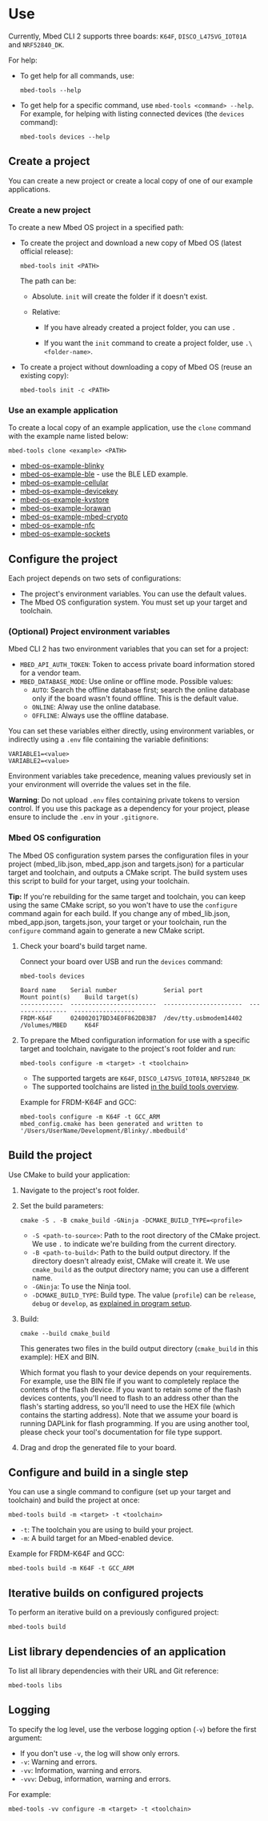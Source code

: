 # Use

Currently, Mbed CLI 2 supports three boards: `K64F`, `DISCO_L475VG_IOT01A` and `NRF52840_DK`.

For help:

- To get help for all commands, use:

    ```
    mbed-tools --help
    ```

- To get help for a specific command, use `mbed-tools <command> --help`. For example, for helping with listing connected devices (the `devices` command):

    ```
    mbed-tools devices --help
    ```

## Create a project

You can create a new project or create a local copy of one of our example applications.

### Create a new project

To create a new Mbed OS project in a specified path:

- To create the project and download a new copy of Mbed OS (latest official release):

    ```
    mbed-tools init <PATH>
    ```

    The path can be:

    - Absolute. `init` will create the folder if it doesn't exist.
    - Relative:

        - If you have already created a project folder, you can use `.`

        - If you want the `init` command to create a project folder, use `.\<folder-name>`.

- To create a project without downloading a copy of Mbed OS (reuse an existing copy):

    ```
    mbed-tools init -c <PATH>
    ```

### Use an example application

To create a local copy of an example application, use the `clone` command with the example name listed below:

```
mbed-tools clone <example> <PATH>
````

- [mbed-os-example-blinky](https://github.com/ARMmbed/mbed-os-example-blinky)
- [mbed-os-example-ble](https://github.com/ARMmbed/mbed-os-example-ble) - use the BLE LED example.
- [mbed-os-example-cellular](https://github.com/ARMmbed/mbed-os-example-cellular)
- [mbed-os-example-devicekey](https://github.com/ARMmbed/mbed-os-example-devicekey)
- [mbed-os-example-kvstore](https://github.com/ARMmbed/mbed-os-example-kvstore)
- [mbed-os-example-lorawan](https://github.com/ARMmbed/mbed-os-example-lorawan)
- [mbed-os-example-mbed-crypto](https://github.com/ARMmbed/mbed-os-example-mbed-crypto)
- [mbed-os-example-nfc](https://github.com/ARMmbed/mbed-os-example-nfc)
- [mbed-os-example-sockets](https://github.com/ARMmbed/mbed-os-example-sockets)


## Configure the project

Each project depends on two sets of configurations:

- The project's environment variables. You can use the default values.
- The Mbed OS configuration system. You must set up your target and toolchain.

### (Optional) Project environment variables

Mbed CLI 2 has two environment variables that you can set for a project:

- `MBED_API_AUTH_TOKEN`: Token to access private board information stored for a vendor team.
- `MBED_DATABASE_MODE`: Use online or offline mode. Possible values:
    - `AUTO`: Search the offline database first; search the online database only if the board wasn't found offline. This is the default value.
    - `ONLINE`: Alway use the online database.
    - `OFFLINE`: Always use the offline database.

You can set these variables either directly, using environment variables, or indirectly using a `.env` file containing the variable definitions:

```
VARIABLE1=<value>
VARIABLE2=<value>
```

Environment variables take precedence, meaning values previously set in your environment will override the values set in the file.

<span class="warning">**Warning**: Do not upload `.env` files containing private tokens to version control. If you use this package as a dependency for your project, please ensure to include the
`.env` in your `.gitignore`.</span>

### Mbed OS configuration

The Mbed OS configuration system parses the configuration files in your project (mbed_lib.json, mbed_app.json and targets.json) for a particular target and toolchain, and outputs a CMake script. The build system uses this script to build for your target, using your toolchain.

<span class="tips">**Tip:** If you're rebuilding for the same target and toolchain, you can keep using the same CMake script, so you won't have to use the `configure` command again for each build. If you change any of mbed_lib.json, mbed_app.json, targets.json, your target or your toolchain, run the `configure` command again to generate a new CMake script.</span>

1. Check your board's build target name.

    Connect your board over USB and run the `devices` command:

    ```
    mbed-tools devices

    Board name    Serial number             Serial port             Mount point(s)    Build target(s)
    ------------  ------------------------  ----------------------  ----------------  -----------------
    FRDM-K64F     024002017BD34E0F862DB3B7  /dev/tty.usbmodem14402  /Volumes/MBED     K64F
    ```
1. To prepare the Mbed configuration information for use with a specific target and toolchain, navigate to the project's root folder and run:

    ```
    mbed-tools configure -m <target> -t <toolchain>
    ```

    - The supported targets are `K64F`, `DISCO_L475VG_IOT01A`, `NRF52840_DK`
    - The supported toolchains are listed [in the build tools overview](../build-tools/index.html).

    Example for FRDM-K64F and GCC:

    ```
    mbed-tools configure -m K64F -t GCC_ARM
    mbed_config.cmake has been generated and written to '/Users/UserName/Development/Blinky/.mbedbuild'
    ```

## Build the project

Use CMake to build your application:

1. Navigate to the project's root folder.
1. Set the build parameters:

    ```
    cmake -S . -B cmake_build -GNinja -DCMAKE_BUILD_TYPE=<profile>
    ```
    - `-S <path-to-source>`: Path to the root directory of the CMake project. We use `.` to indicate we're building from the current directory.
    - `-B <path-to-build>`: Path to the build output directory. If the directory doesn't already exist, CMake will create it. We use `cmake_build` as the output directory name; you can use a different name.
    - `-GNinja`: To use the Ninja tool.
    - `-DCMAKE_BUILD_TYPE`: Build type. The value (`profile`) can be `release`, `debug` or `develop`, as [explained in program setup](../program-setup/build-profiles-and-rules.html).

1. Build:

    ```
    cmake --build cmake_build
    ```

    This generates two files in the build output directory (`cmake_build` in this example): HEX and BIN.

    Which format you flash to your device depends on your requirements. For example, use the BIN file if you want to completely replace the contents of the flash device. If you want to retain some of the flash devices contents, you'll need to flash to an address other than the flash's starting address, so you'll need to use the HEX file (which contains the starting address). Note that we assume your board is running DAPLink for flash programming. If you are using another tool, please check your tool's documentation for file type support.

1. Drag and drop the generated file to your board.

## Configure and build in a single step

You can use a single command to configure (set up your target and toolchain) and build the project at once:

```
mbed-tools build -m <target> -t <toolchain>
```

- `-t`: The toolchain you are using to build your project.
- `-m`: A build target for an Mbed-enabled device.

Example for FRDM-K64F and GCC:

```
mbed-tools build -m K64F -t GCC_ARM
```

## Iterative builds on configured projects

To perform an iterative build on a previously configured project:

```
mbed-tools build
```

## List library dependencies of an application

To list all library dependencies with their URL and Git reference:

```
mbed-tools libs
```

## Logging

To specify the log level, use the verbose logging option (`-v`) before the first argument:

- If you don't use `-v`, the log will show only errors.
- `-v`: Warning and errors.
- `-vv`: Information, warning and errors.
- `-vvv`: Debug, information, warning and errors.

For example:

```
mbed-tools -vv configure -m <target> -t <toolchain>
```
